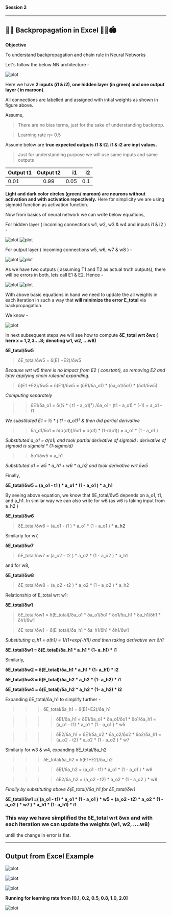 #### Session 2
***
## 🏋️‍♀️ Backpropagation in Excel 🤽‍♀️🏟

**Objective**

To understand backpropagation and chain rule in Neural Networks

Let's follow the below NN architecture -

![plot](./images/NN_Architecture.JPG)

Here we have **2 inputs (i1 & i2), one hidden layer (in green) and one output layer ( in maroon)**.


All connections are labelled and assigned with intial weights as shown in figure above.

Assume,
> There are no bias terms, just for the sake of understanding backprop.

> Learning rate η= 0.5 

Assume below are **true expected outputs t1 & t2. i1 & i2 are inpt values.**
> Just for understanding purpose we will use same inputs and same outputs 

| Output t1       | Output t2     | i1     | i2     |
| :-------------- | :-----------: | -----: |------: |
|  0.01           | 0.99          | 0.05   | 0.1    | 


**Light and dark color circles (green/ maroon) are neurons without activation and with activation repectively.** 
Here for simplicity we are using sigmoid function as activation function.

Now from basics of neural network we can write below equations,

For hidden layer ( incoming connections w1, w2, w3 & w4 and inputs i1 & i2 ) -

![plot](./images/inputH1.JPG) ![plot](./images/hiddenlayer1_eq.JPG) 

For output layer ( incoming connections w5, w6, w7 & w8 ) - 

![plot](./images/inputH2.JPG) ![plot](./images/outputlayer_eq.JPG)

As we have two outputs ( assuming T1 and T2 as actual truth outputs), there will be errors in both, 
lets call E1 & E2. Hence -

![plot](./images/inputH3.JPG) ![plot](./images/totalerror_eq.JPG)

With above basic equations in hand we need to update the all weights in each iteration in such a way that
**will minimize the error E_total** via backpropagation.

We know -

![plot](./images/updateWeights.png)

In next subsequent steps we will see how to compute **δE_total wrt δwx ( here x = 1,2,3....8; denoting w1, w2, ...w8)**

**δE_total/δw5**
> δE_total/δw5 = δ(E1 +E2)/δw5

*Because wrt w5 there is no impact from E2 ( constant), so removing E2 and later applying chain ruleand expanding.*

> δ(E1 +E2)/δw5 = δ(E1)/δw5 = (δE1/δa_o1) * (δa_o1/δo1) * (δo1/δw5)

*Computing separately*

>> δE1/δa_o1 = δ(½ * ( t1 - a_o1)²) /δa_o1= (t1 - a_o1) * (-1) = a_o1 - t1

*We substituted E1 = ½ * ( t1 - a_o1)² & then did partial derivative*

>> δa_o1/δo1 = δ(σ(o1))/δo1 = σ(o1) * (1-σ(o1)) = a_o1 * (1 - a_o1 )

*Substituted a_o1 = σ(o1) and took partial derivative of sigmoid : derivative of sigmoid is sigmoid * (1-sigmoid)*

>> δo1/δw5 = a_h1

*Substituted o1 = w5 * a_h1 + w6 * a_h2 and took derivative wrt δw5*

Finally,

**δE_total/δw5 = (a_o1 - t1 ) * a_o1 * (1 - a_o1 ) * a_h1**

By seeing above equation, we know that δE_total/δw5 depends on a_o1, t1, and a_h1. 
In similar way we can also write for w6 (as w6 is taking input from a_h2 )

**δE_total/δw6**

> δE_total/δw6 = (a_o1 - t1 ) * a_o1 * (1 - a_o1 ) * **a_h2**

Similarly for w7, 

**δE_total/δw7**

> δE_total/δw7 = (a_o2 - t2 ) * a_o2 * (1 - a_o2 ) * a_h1

and for w8,

**δE_total/δw8**

> δE_total/δw8 = (a_o2 - t2 ) * a_o2 * (1 - a_o2 ) * a_h2


Relationship of E_total wrt w1:

**δE_total/δw1**

> δE_total/δw1 = δ(E_total)/δa_o1 * δa_o1/δo1 * δo1/δa_h1 * δa_h1/δh1 * δh1/δw1

> δE_total/δw1 = δ(E_total)/δa_h1 * δa_h1/δh1 * δh1/δw1

*Substituting a_h1 = σ(h1) = 1/(1+exp(-h1)) and then taking derivative wrt δh1*

**δE_total/δw1 = δ(E_total)/δa_h1 * a_h1 * (1- a_h1) * i1**

Similarly,

**δE_total/δw2 = δ(E_total)/δa_h1 * a_h1 * (1- a_h1) * i2**

**δE_total/δw3 = δ(E_total)/δa_h2 * a_h2 * (1- a_h2) * i1**

**δE_total/δw4 = δ(E_total)/δa_h2 * a_h2 * (1- a_h2) * i2**

Expanding δE_total/δa_h1 to simplify further -

>>> δE_total/δa_h1 = δ(E1+E2)/δa_h1 

>>>> δE1/δa_h1 = δE1/δa_o1 * δa_o1/δo1 * δo1/δa_h1 = (a_o1 - t1) * a_o1 * (1 - a_o1 ) * w5

>>>> δE2/δa_h1 = δE1/δa_o2 * δa_o2/δo2 * δo2/δa_h1 = (a_o2 - t2) * a_o2 * (1 - a_o2 ) * w7

Similarly for w3 & w4, expanding δE_total/δa_h2

>>> δE_total/δa_h2 = δ(E1+E2)/δa_h2 

>>>> δE1/δa_h2 = (a_o1 - t1) * a_o1 * (1 - a_o1 ) * w6

>>>> δE2/δa_h2 = (a_o2 - t2) * a_o2 * (1 - a_o2 ) * w8



*Finally by substituting above δ(E_total)/δa_h1 for δE_total/δw1*

**δE_total/δw1 =( (a_o1 - t1) * a_o1 * (1 - a_o1 ) * w5 + (a_o2 - t2) * a_o2 * (1 - a_o2 ) * w7 )  * a_h1 * (1- a_h1) * i1**



### This way we have simplified the δE_total wrt δwx and with each iteration we can update the weights (w1, w2, ....w8)
untill the change in error is flat.

***
## Output from Excel Example

![plot](./images/output1.JPG) 

![plot](./images/output2.JPG) 

![plot](./images/output3.JPG) 

**Running for learning rate from [0.1, 0.2, 0.5, 0.8, 1.0, 2.0]**

![plot](./images/learningrate.JPG) 
